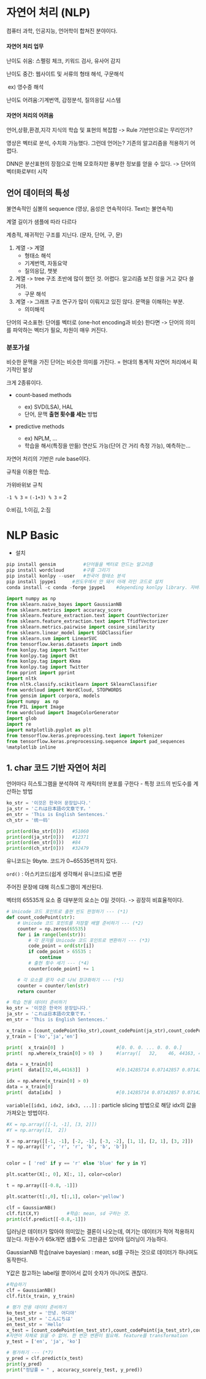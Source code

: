 # 자연어 처리 (NLP)

컴퓨터 과학, 인공지능, 언어학이 합쳐진 분야이다.



#### 자연어 처리 업무

난이도 쉬움:	스펠링 체크, 키워드 검사, 유사어 감지

난이도 중간:	웹사이트 및 서류의 형태 해석, 구문해석

​							ex) 영수증 해석

난이도 어려움:기계번역, 감정분석, 질의응답 시스템



#### 자연어 처리의 어려움

언어,상황,환경,지각 지식의 학습 및 표현의 복잡함 -> Rule 기반만으로는 무리인가?

영상은 벡터로 분석, 수치화 가능했다. 그런데 언어는? 기존의 알고리즘을 적용하기 어렵다.

DNN은 분산표현의 장점으로 인해 모호하지만 풍부한 정보를 얻을 수 있다. -> 단어의 벡터화로부터 시작

## 언어 데이터의 특성

불연속적인 심볼의 sequence			(영상, 음성은 연속적이다. Text는 불연속적)

계열 길이가 샘플에 따라 다르다

계층적, 재귀적인 구조를 지닌다. (문자, 단어, 구, 문)



1. 계열 -> 계열
   - 형태소 해석
   - 기계번역, 자동요약
   - 질의응답, 챗봇
2. 계열 -> tree 구조                    초반에 많이 했던 것. 어렵다. 알고리즘 보진 않을 거고 갖다 쓸 거야.
   - 구문 해석
3. 계열 -> 그래프 구조                연구가 많이 이뤄지고 있진 않다. 문맥을 이해하는 부분.
   - 의미해석

단어의 국소표현: 단어를 벡터로 (one-hot encoding과 비슷) 한다면 -> 단어의 의미를 파악하는 벡터가 필요, 차원이 매우 커진다.

### 분포가설

비슷한 문맥을 가진 단어는 비슷한 의미를 가진다. = 현대의 통계적 자연어 처리에서 획기적인 발상

크게 2종류이다.

- count-based methods
  - ex) SVD(LSA), HAL
  - 단어, 문맥 **출현 횟수를 세는** 방법

- predictive methods
  - ex) NPLM, ...
  - 학습을 해서(특징을 만듦) 연산도 가능(단어 간 거리 측정 가능), 예측하는...

자연어 처리의 기반은 rule base이다.

규칙을 이용한 학습.

가위바위보 규칙

`-1 % 3` = `(-1+3) % 3` = 2

0:비김, 1:이김, 2:짐

# NLP Basic

- 설치

```python
pip install gensim			#단어들을 벡터로 만드는 알고리즘
pip install wordcloud		#구름 그리기
pip install konlpy --user	#한국어 형태소 분석
pip install jpype1		#윈도우에서 안 돼서 아래 라인 코드로 설치
conda install -c conda -forge jpype1	#depending konlpy library. 자바기반. ----- 오류남
```

```python
import numpy as np
from sklearn.naive_bayes import GaussianNB
from sklearn.metrics import accuracy_score
from sklearn.feature_extraction.text import CountVectorizer
from sklearn.feature_extraction.text import TfidfVectorizer
from sklearn.metrics.pairwise import cosine_similarity
from sklearn.linear_model import SGDClassifier
from sklearn.svm import LinearSVC
from tensorflow.keras.datasets import imdb
from konlpy.tag import Twitter
from konlpy.tag import Okt
from konlpy.tag import Kkma 
from konlpy.tag import Twitter
from pprint import pprint
import nltk
from nltk.classify.scikitlearn import SklearnClassifier
from wordcloud import WordCloud, STOPWORDS
from gensim import corpora, models
import numpy  as np
from PIL import Image
from wordcloud import ImageColorGenerator
import glob
import re
import matplotlib.pyplot as plt
from tensorflow.keras.preprocessing.text import Tokenizer
from tensorflow.keras.preprocessing.sequence import pad_sequences
%matplotlib inline
```

## 1. char 코드 기반 자연어 처리

언어마다 히스토그램을 분석하여 각 캐릭터의 분포를 구한다 - 특정 코드의 빈도수를 계산하는 방법

```python
ko_str = '이것은 한국어 문장입니다.'
ja_str = 'これは日本語の文章です。'
en_str = 'This is English Sentences.'
ch_str = '统一码'

print(ord(ko_str[0]))	#51060
print(ord(ja_str[0]))	#12371
print(ord(en_str[0]))	#84
print(ord(ch_str[0]))	#32479
```

유니코드는 9byte. 코드가 0~65535번까지 있다.

`ord()` : 아스키코드(쉽게 생각해서 유니코드)로 변환

주어진 문장에 대해 히스토그램이 계산된다.

벡터의 65535개 요소 중 대부분의 요소는 0일 것이다. -> 굉장히 비효율적이다.

```python
# Unicode 코드 포인트로 출현 빈도 판정하기 --- (*1)
def count_codePoint(str):
    # Unicode 코드 포인트를 저장할 배열 준비하기 --- (*2)
    counter = np.zeros(65535)
    for i in range(len(str)):
        # 각 문자를 Unicode 코드 포인트로 변환하기 --- (*3)
        code_point = ord(str[i])
        if code_point > 65535 :
            continue
        # 출현 횟수 세기 --- (*4)
        counter[code_point] += 1

    # 각 요소를 문자 수로 나눠 정규화하기 --- (*5)
    counter = counter/len(str)
    return counter
```

```python
# 학습 전용 데이터 준비하기
ko_str = '이것은 한국어 문장입니다.'
ja_str = 'これは日本語の文章です。'
en_str = 'This is English Sentences.'

x_train = [count_codePoint(ko_str),count_codePoint(ja_str),count_codePoint(en_str)]
y_train = ['ko','ja','en']
```

```python
print(  x_train[0]  )					#[0. 0. 0. ... 0. 0. 0.]
print(  np.where(x_train[0] > 0)  )		#(array([   32,    46, 44163, 44397, 45768, 45796, 47928, 50612, 51008, 51060, 51077, 51109, 54620], dtype=int64),)

data = x_train[0]
print(  data[[32,46,44163]]  )			#[0.14285714 0.07142857 0.07142857]

idx = np.where(x_train[0] > 0)
data = x_train[0]
print(  data[idx]  )					#[0.14285714 0.07142857 0.07142857 0.07142857 0.07142857 0.07142857 0.07142857 0.07142857 0.07142857 0.07142857 0.07142857 0.07142857 0.07142857]
```

`variable[[idx1, idx2, idx3, ...]]` : particle slicing 방법으로 해당 idx의 값을 가져오는 방법이다.

```python
#X = np.array([[-1, -1], [3, 2]])
#Y = np.array([1,  2])

X = np.array([[-1, -1], [-2, -1], [-3, -2], [1, 1], [2, 1], [3, 2]])
Y = np.array(['r', 'r', 'r', 'b', 'b', 'b'])


color = [ 'red' if y == 'r' else 'blue' for y in Y]

plt.scatter(X[:, 0], X[:, 1], color=color)

t = np.array([[-0.8, -1]])

plt.scatter(t[:,0], t[:,1], color='yellow')
```

```python
clf = GaussianNB()
clf.fit(X,Y)          #학습: mean, sd 구하는 것.
print(clf.predict[[-0.8,-1]])
```

딥러닝은 데이터가 많아야 의미있는 결론이 나오는데, 여기는 데이터가 적어 적용하지 않는다. 차원수가 65k개면 샘플수도 그만큼은 있어야 딥러닝이 가능하다.

GaussianNB 학습(naive bayesian) : mean, sd를 구하는 것으로 데이터가 하나여도 동작한다.

Y값은 참고하는 label일 뿐이어서 값이 숫자가 아니어도 괜찮다.

```python
#학습하기
clf = GaussianNB()
clf.fit(x_train, y_train)
```

```python
# 평가 전용 데이터 준비하기
ko_test_str = '안녕. 어디야'
ja_test_str = 'こんにちは'
en_test_str = 'Hello'
x_test = [count_codePoint(en_test_str),count_codePoint(ja_test_str),count_codePoint(ko_test_str)]
#자연어 자체로 읽을 수 없어. 한 번은 변환이 필요해. feature를 transformation
y_test = ['en', 'ja', 'ko']

# 평가하기 --- (*7)
y_pred = clf.predict(x_test)
print(y_pred)
print("정답률 = " , accuracy_score(y_test, y_pred))
```

